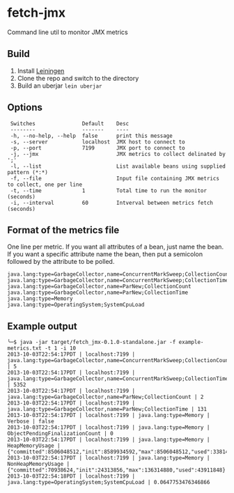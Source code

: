 fetch-jmx
=========

Command line util to monitor JMX metrics

## Build
1. Install [Leiningen](https://github.com/technomancy/leiningen)
1. Clone the repo and switch to the directory
1. Build an uberjar ```lein uberjar```

## Options
```
 Switches               Default    Desc                                                       
 --------               -------    ----                                                       
 -h, --no-help, --help  false      print this message                                         
 -s, --server           localhost  JMX host to connect to                                     
 -p, --port             7199       JMX port to connect to                                     
 -j, --jmx                         JMX metrics to collect delinated by ';'                    
 -l, --list                        List available beans using supplied pattern (*:*)          
 -f, --file                        Input file containing JMX metrics to collect, one per line 
 -t, --time             1          Total time to run the monitor (seconds)                    
 -i, --interval         60         Intverval between metrics fetch (seconds)   
 ```
 
## Format of the metrics file
 
One line per metric. If you want all attributes of a bean, just name the bean. If you want a specific attribute name the bean, then put a semicolon followed by the attribute to be polled.
 
 ```
java.lang:type=GarbageCollector,name=ConcurrentMarkSweep;CollectionCount
java.lang:type=GarbageCollector,name=ConcurrentMarkSweep;CollectionTime
java.lang:type=GarbageCollector,name=ParNew;CollectionCount
java.lang:type=GarbageCollector,name=ParNew;CollectionTime
java.lang:type=Memory
java.lang:type=OperatingSystem;SystemCpuLoad
```

## Example output

```
╰─$ java -jar target/fetch_jmx-0.1.0-standalone.jar -f example-metrics.txt -t 1 -i 10
2013-10-03T22:54:17PDT | localhost:7199 | java.lang:type=GarbageCollector,name=ConcurrentMarkSweep;CollectionCount | 5
2013-10-03T22:54:17PDT | localhost:7199 | java.lang:type=GarbageCollector,name=ConcurrentMarkSweep;CollectionTime | 5352
2013-10-03T22:54:17PDT | localhost:7199 | java.lang:type=GarbageCollector,name=ParNew;CollectionCount | 2
2013-10-03T22:54:17PDT | localhost:7199 | java.lang:type=GarbageCollector,name=ParNew;CollectionTime | 131
2013-10-03T22:54:17PDT | localhost:7199 | java.lang:type=Memory | Verbose | false
2013-10-03T22:54:17PDT | localhost:7199 | java.lang:type=Memory | ObjectPendingFinalizationCount | 0
2013-10-03T22:54:17PDT | localhost:7199 | java.lang:type=Memory | HeapMemoryUsage | {"committed":8506048512,"init":8589934592,"max":8506048512,"used":338140048}
2013-10-03T22:54:17PDT | localhost:7199 | java.lang:type=Memory | NonHeapMemoryUsage | {"committed":70938624,"init":24313856,"max":136314880,"used":43911848}
2013-10-03T22:54:18PDT | localhost:7199 | java.lang:type=OperatingSystem;SystemCpuLoad | 0.0647753476346866
```

